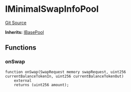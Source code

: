 # IMinimalSwapInfoPool
[Git Source](https://github.com/Increment-Finance/peripheral-contracts/blob/fc86e744c6664e8852ac82787aa2f73b160e6a5d/contracts/interfaces/balancer/IWeightedPool.sol)

**Inherits:**
[IBasePool](/contracts/interfaces/balancer/IWeightedPool.sol/interface.IBasePool.md)


## Functions
### onSwap


```solidity
function onSwap(SwapRequest memory swapRequest, uint256 currentBalanceTokenIn, uint256 currentBalanceTokenOut)
    external
    returns (uint256 amount);
```

